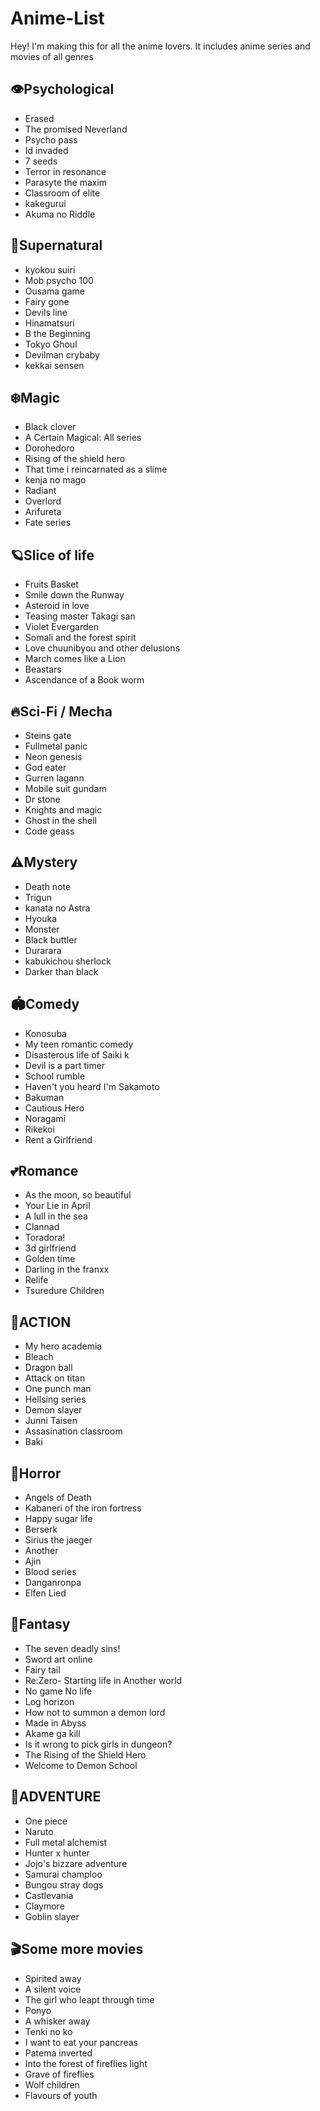 # Anime-List

Hey! I'm making this for all the anime lovers. It includes anime series and movies of all genres


## 👁Psychological

- Erased
- The promised Neverland
- Psycho pass 
- Id invaded
- 7 seeds
- Terror in resonance
- Parasyte the maxim
- Classroom of elite 
- kakegurui
- Akuma no Riddle

## 🔅Supernatural

- kyokou suiri
- Mob psycho 100
- Ousama game
- Fairy gone
- Devils line
- Hinamatsuri
- B the Beginning 
- Tokyo Ghoul 
- Devilman crybaby
- kekkai sensen

## ❄️Magic

- Black clover 
- A Certain Magical: All series
- Dorohedoro
- Rising of the shield hero
- That time i reincarnated as a slime 
- kenja no mago
- Radiant
- Overlord
- Arifureta
- Fate series

## 🪐Slice of life

- Fruits Basket
- Smile down the Runway
- Asteroid in love
- Teasing master Takagi san
- Violet Evergarden
- Somali and the forest spirit
- Love chuunibyou and other delusions
- March comes like a Lion
- Beastars
- Ascendance of a Book worm

## 🔥Sci-Fi / Mecha

- Steins gate
- Fullmetal panic
- Neon genesis
- God eater
- Gurren lagann
- Mobile suit gundam
- Dr stone
- Knights and magic
- Ghost in the shell
- Code geass

## ⚠️Mystery

- Death note
- Trigun
- kanata no Astra
- Hyouka 
- Monster
- Black buttler
- Durarara
- kabukichou sherlock
- Darker than black


## 🏟Comedy

- Konosuba
- My teen romantic comedy
- Disasterous life of Saiki k
- Devil is a part timer
- School rumble
- Haven't you heard I'm Sakamoto
- Bakuman
- Cautious Hero
- Noragami
- Rikekoi
- Rent a Girlfriend

## 💕Romance

- As the moon, so beautiful
- Your Lie in April
- A lull in the sea
- Clannad
- Toradora!
- 3d girlfriend
- Golden time
- Darling in the franxx
- Relife
- Tsuredure Children

## 🔫ACTION

- My hero academia
- Bleach
- Dragon ball
- Attack on titan
- One punch man
- Hellsing series
- Demon slayer
- Junni Taisen
- Assasination classroom
- Baki

## 🧟Horror

- Angels of Death
- Kabaneri of the iron fortress
- Happy sugar life
- Berserk
- Sirius the jaeger
- Another
- Ajin
- Blood series
- Danganronpa
- Elfen Lied

## 💫Fantasy

- The seven deadly sins!
- Sword art online 
- Fairy tail
- Re:Zero- Starting life in Another world
- No game No life
- Log horizon
- How not to summon a demon lord 
- Made in Abyss
- Akame ga kill
- Is it wrong to pick girls in dungeon?
- The Rising of the Shield Hero
- Welcome to Demon School

## 🥳ADVENTURE

- One piece
- Naruto
- Full metal alchemist
- Hunter x hunter
- Jojo's bizzare adventure
- Samurai champloo
- Bungou stray dogs
- Castlevania
- Claymore
- Goblin slayer

## 🎬Some more movies 

- Spirited away
- A silent voice
- The girl who leapt through time
- Ponyo
- A whisker away
- Tenki no ko
- I want to eat your pancreas
- Patema inverted
- Into the forest of fireflies light
- Grave of fireflies
- Wolf children
- Flavours of youth 
